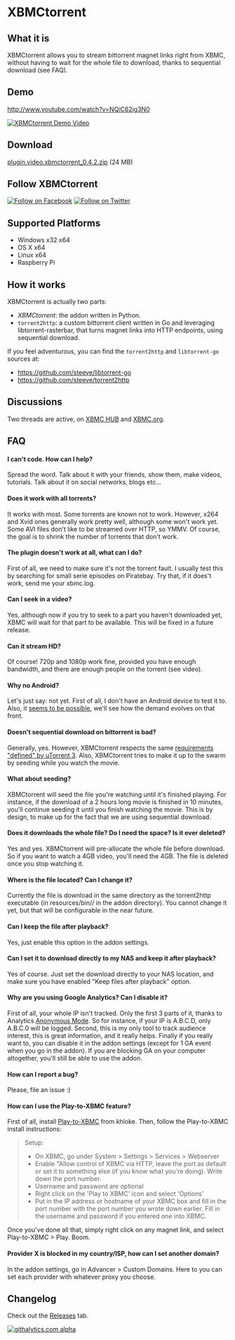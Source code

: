 XBMCtorrent
===========

What it is
----------
XBMCtorrent allows you to stream bittorrent magnet links right from XBMC, without having to wait for the whole file to download, thanks to sequential download (see FAQ).

Demo
----
http://www.youtube.com/watch?v=NQiC62ig3N0

[![XBMCtorrent Demo Video](http://i.ytimg.com/vi/NQiC62ig3N0/maxresdefault.jpg)](http://www.youtube.com/watch?v=NQiC62ig3N0)

Download
--------
[plugin.video.xbmctorrent_0.4.2.zip](https://github.com/steeve/xbmctorrent/releases/download/v0.4.2/plugin.video.xbmctorrent-0.4.2.zip) (24 MB)

Follow XBMCtorrent
------------------
[![Follow on Facebook](http://i.imgur.com/rwqPqe3.png)](https://www.facebook.com/xbmctorrent) [![Follow on Twitter](http://i.imgur.com/B5hiGN4.png)](https://twitter.com/XBMCtorrent)

Supported Platforms
-------------------
* Windows x32 x64
* OS X x64
* Linux x64
* Raspberry Pi

How it works
------------
XBMCtorrent is actually two parts:
* _XBMCtorrent_: the addon written in Python.
* `torrent2http`: a custom bittorrent client written in Go and leveraging libtorrent-rasterbar, that turns magnet links into HTTP endpoints, using sequential download.

If you feel adventurous, you can find the `torrent2http` and `libtorrent-go` sources at:
* https://github.com/steeve/libtorrent-go
* https://github.com/steeve/torrent2http


Discussions
-----------
Two threads are active, on [XBMC HUB](http://www.xbmchub.com/forums/general-video-addon-discussion/13153-%5Balpha%5D-xbmctorrent-torrent-streaming-xbmc.html) and [XBMC.org](http://forum.xbmc.org/showthread.php?tid=174736).


FAQ
---
#### I can't code. How can I help?
Spread the word. Talk about it with your friends, show them, make videos, tutorials. Talk about it on social networks, blogs etc...

#### Does it work with all torrents?
It works with most. Some torrents are known not to work. However, x264 and Xvid ones generally work pretty well, although some won't work yet. Some AVI files don't like to be streamed over HTTP, so YMMV. Of course, the goal is to shrink the number of torrents that don't work.

#### The plugin doesn't work at all, what can I do?
First of all, we need to make sure it's not the torrent fault. I usually test this by searching for small serie episodes on Piratebay. Try that, if it does't work, send me your xbmc.log.

#### Can I seek in a video?
Yes, although now if you try to seek to a part you haven't downloaded yet, XBMC will wait for that part to be available. This will be fixed in a future release.

#### Can it stream HD?
Of course! 720p and 1080p work fine, provided you have enough bandwidth, and there are enough people on the torrent (see video).

#### Why no Android?
Let's just say: not yet. First of all, I don't have an Android device to test it to. Also, it [seems to be possible](https://github.com/eliasnaur/goandroid), we'll see how the demand evolves on that front.

#### Doesn't sequential download on bittorrent is bad?
Generally, yes. However, XBMCtorrent respects the same [requirements "defined" by uTorrent 3](http://www.utorrent.com/help/faq/ut3#faq2[/url]). Also, XBMCtorrent tries to make it up to the swarm by seeding while you watch the movie.

#### What about seeding?
XBMCtorrent will seed the file you're watching until it's finished playing. For instance, if the download of a 2 hours long movie is finished in 10 minutes, you'll continue seeding it until you finish watching the movie. This is by design, to make up for the fact that we are using sequential download.

#### Does it downloads the whole file? Do I need the space? Is it ever deleted?
Yes and yes. XBMCtorrent will pre-allocate the whole file before download. So if you want to watch a 4GB video, you'll need the 4GB. The file is deleted once you stop watching it.

#### Where is the file located? Can I change it?
Currently the file is download in the same directory as the torrent2http executable (in resources/bin/<OS>/ in the addon directory). You cannot change it yet, but that will be configurable in the near future.

#### Can I keep the file after playback?
Yes, just enable this option in the addon settings.

#### Can I set it to download directly to my NAS and keep it after playback?
Yes of course. Just set the download directly to your NAS location, and make sure you have enabled "Keep files after playback" option.

#### Why are you using Google Analytics? Can I disable it?
First of all, your whole IP isn't tracked. Only the first 3 parts of it, thanks to Analytics [Anonymous Mode](https://developers.google.com/analytics/devguides/collection/gajs/methods/gaJSApi_gat?csw=1#_gat._anonymizeIp). So for instance, if your IP is A.B.C.D, only A.B.C.0 will be logged.
Second, this is my only tool to track audience interest, this is great information, and it really helps.
Finally if you really want to, you can disable it in the addon settings (except for 1 GA event when you go in the addon).
If you are blocking GA on your computer altogether, you'll still be able to use the addon.

#### How can I report a bug?
Please, file an issue :)

#### How can I use the Play-to-XBMC feature?
First of all, install [Play-to-XBMC](https://chrome.google.com/webstore/detail/play-to-xbmc/fncjhcjfnnooidlkijollckpakkebden) from khloke.
Then, follow the Play-to-XBMC install instructions:
> Setup:
> * On XBMC, go under System > Settings > Services > Webserver
> * Enable "Allow control of XBMC via HTTP, leave the port as default or set it to something else (if you know what you're doing). Write down the port number.
> * Username and password are optional
> * Right click on the 'Play to XBMC' icon and select 'Options'
> * Put in the IP address or hostname of your XBMC box and fill in the port number with the port number you wrote down earlier. Fill in the username and password if you entered one into XBMC.

Once you've done all that, simply right click on any magnet link, and select Play-to-XBMC > Play. Boom.

#### Provider X is blocked in my country/ISP, how can I set another domain?
In the addon settings, go in Advancer > Custom Domains. Here to you can set each provider with whatever proxy you choose.

Changelog
---------
Check out the [Releases](https://github.com/steeve/xbmctorrent/releases) tab.

[![githalytics.com alpha](https://cruel-carlota.pagodabox.com/f2446cd214777b8a29828a85fb93e936 "githalytics.com")](http://githalytics.com/steeve/xbmctorrent)
